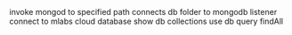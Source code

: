 <!-- db notes -->

<!-- ~/mongodb/bin/mongod --dbpath data/db --> invoke mongod to specified path

<!-- ~/mongodb/bin/mongo --> connects db folder to mongodb listener

<!-- mongo ds043170.mlab.com:43170/mapsocial -u <dbusername> -p <dbpassword> --> connect to mlabs cloud database

<!-- show dbs --> show db collections
<!-- user {name of db} --> use db
<!-- db.{name of db}.find({}).pretty() --> query findAll